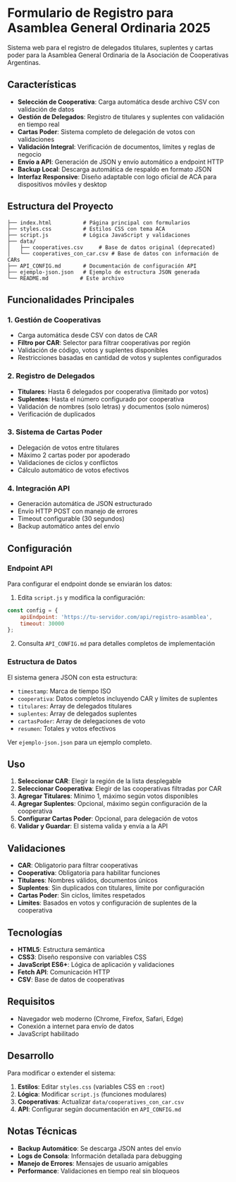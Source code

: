 # Formulario de Registro para Asamblea General Ordinaria 2025

Sistema web para el registro de delegados titulares, suplentes y cartas poder para la Asamblea General Ordinaria de la Asociación de Cooperativas Argentinas.

## Características

- **Selección de Cooperativa**: Carga automática desde archivo CSV con validación de datos
- **Gestión de Delegados**: Registro de titulares y suplentes con validación en tiempo real
- **Cartas Poder**: Sistema completo de delegación de votos con validaciones
- **Validación Integral**: Verificación de documentos, límites y reglas de negocio
- **Envío a API**: Generación de JSON y envío automático a endpoint HTTP
- **Backup Local**: Descarga automática de respaldo en formato JSON
- **Interfaz Responsive**: Diseño adaptable con logo oficial de ACA para dispositivos móviles y desktop

## Estructura del Proyecto

```
├── index.html          # Página principal con formularios
├── styles.css          # Estilos CSS con tema ACA
├── script.js           # Lógica JavaScript y validaciones
├── data/
│   ├── cooperatives.csv     # Base de datos original (deprecated)
│   └── cooperatives_con_car.csv # Base de datos con información de CARs
├── API_CONFIG.md       # Documentación de configuración API
├── ejemplo-json.json   # Ejemplo de estructura JSON generada
└── README.md          # Este archivo
```

## Funcionalidades Principales

### 1. Gestión de Cooperativas
- Carga automática desde CSV con datos de CAR
- **Filtro por CAR**: Selector para filtrar cooperativas por región
- Validación de código, votos y suplentes disponibles
- Restricciones basadas en cantidad de votos y suplentes configurados

### 2. Registro de Delegados
- **Titulares**: Hasta 6 delegados por cooperativa (limitado por votos)
- **Suplentes**: Hasta el número configurado por cooperativa
- Validación de nombres (solo letras) y documentos (solo números)
- Verificación de duplicados

### 3. Sistema de Cartas Poder
- Delegación de votos entre titulares
- Máximo 2 cartas poder por apoderado
- Validaciones de ciclos y conflictos
- Cálculo automático de votos efectivos

### 4. Integración API
- Generación automática de JSON estructurado
- Envío HTTP POST con manejo de errores
- Timeout configurable (30 segundos)
- Backup automático antes del envío

## Configuración

### Endpoint API

Para configurar el endpoint donde se enviarán los datos:

1. Edita `script.js` y modifica la configuración:
```javascript
const config = {
    apiEndpoint: 'https://tu-servidor.com/api/registro-asamblea',
    timeout: 30000
};
```

2. Consulta `API_CONFIG.md` para detalles completos de implementación

### Estructura de Datos

El sistema genera JSON con esta estructura:
- `timestamp`: Marca de tiempo ISO
- `cooperativa`: Datos completos incluyendo CAR y límites de suplentes
- `titulares`: Array de delegados titulares
- `suplentes`: Array de delegados suplentes
- `cartasPoder`: Array de delegaciones de voto
- `resumen`: Totales y votos efectivos

Ver `ejemplo-json.json` para un ejemplo completo.

## Uso

1. **Seleccionar CAR**: Elegir la región de la lista desplegable
2. **Seleccionar Cooperativa**: Elegir de las cooperativas filtradas por CAR
3. **Agregar Titulares**: Mínimo 1, máximo según votos disponibles
4. **Agregar Suplentes**: Opcional, máximo según configuración de la cooperativa
5. **Configurar Cartas Poder**: Opcional, para delegación de votos
6. **Validar y Guardar**: El sistema valida y envía a la API

## Validaciones

- **CAR**: Obligatorio para filtrar cooperativas
- **Cooperativa**: Obligatoria para habilitar funciones
- **Titulares**: Nombres válidos, documentos únicos
- **Suplentes**: Sin duplicados con titulares, límite por configuración
- **Cartas Poder**: Sin ciclos, límites respetados
- **Límites**: Basados en votos y configuración de suplentes de la cooperativa

## Tecnologías

- **HTML5**: Estructura semántica
- **CSS3**: Diseño responsive con variables CSS
- **JavaScript ES6+**: Lógica de aplicación y validaciones
- **Fetch API**: Comunicación HTTP
- **CSV**: Base de datos de cooperativas

## Requisitos

- Navegador web moderno (Chrome, Firefox, Safari, Edge)
- Conexión a internet para envío de datos
- JavaScript habilitado

## Desarrollo

Para modificar o extender el sistema:

1. **Estilos**: Editar `styles.css` (variables CSS en `:root`)
2. **Lógica**: Modificar `script.js` (funciones modulares)
3. **Cooperativas**: Actualizar `data/cooperatives_con_car.csv`
4. **API**: Configurar según documentación en `API_CONFIG.md`

## Notas Técnicas

- **Backup Automático**: Se descarga JSON antes del envío
- **Logs de Consola**: Información detallada para debugging
- **Manejo de Errores**: Mensajes de usuario amigables
- **Performance**: Validaciones en tiempo real sin bloqueos

